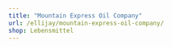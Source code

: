 ```yaml
---
title: "Mountain Express Oil Company"
url: /ellijay/mountain-express-oil-company/
shop: Lebensmittel
---
```

